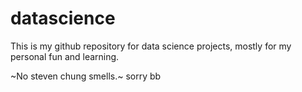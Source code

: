 # datascience
This is my github repository for data science projects, mostly for my personal fun and learning.

~No steven chung smells.~
sorry bb
